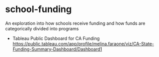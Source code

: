 # school-funding
An exploration into how schools receive funding and how funds are categorically divided into programs

- Tableau Public Dashboard for CA Funding
https://public.tableau.com/app/profile/melina.faraone/viz/CA-State-Funding-Summary-Dashboard/Dashboard1 

